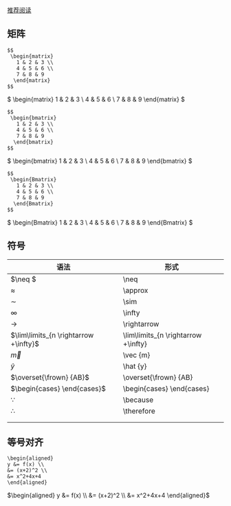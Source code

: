 [推荐阅读](https://blog.csdn.net/garfielder007/article/details/51646604)

## 矩阵

```
$$
 \begin{matrix}
   1 & 2 & 3 \\
   4 & 5 & 6 \\
   7 & 8 & 9
  \end{matrix} 
$$
```

$ \begin{matrix}
   1 & 2 & 3 \\
   4 & 5 & 6 \\
   7 & 8 & 9
  \end{matrix} $



```
$$
 \begin{bmatrix}
   1 & 2 & 3 \\
   4 & 5 & 6 \\
   7 & 8 & 9
  \end{bmatrix} 
$$
```

$ \begin{bmatrix}
   1 & 2 & 3 \\
   4 & 5 & 6 \\
   7 & 8 & 9
  \end{bmatrix} $



```
$$
 \begin{Bmatrix}
   1 & 2 & 3 \\
   4 & 5 & 6 \\
   7 & 8 & 9
  \end{Bmatrix} 
$$
```

$ \begin{Bmatrix}
   1 & 2 & 3 \\
   4 & 5 & 6 \\
   7 & 8 & 9
  \end{Bmatrix} $



## 符号

| 语法                                  | 形式                                |
| ------------------------------------- | ----------------------------------- |
| $\neq $                               | \neq                                |
| $\approx$                             | \approx                             |
| $\sim$                                | \sim                                |
| $\infty$                              | \infty                              |
| $\rightarrow$                         | \rightarrow                         |
| $\lim\limits_{n \rightarrow +\infty}$ | \lim\limits_{n \rightarrow +\infty} |
| $\vec {m}$                            | \vec {m}                            |
| $\hat {y}$                            | \hat {y}                            |
| $\overset{\frown} {AB}$               | \overset{\frown} {AB}               |
| $\begin{cases} \end{cases}$           | \begin{cases} \end{cases}           |
| $\because$                            | \because                            |
| $\therefore$                          | \therefore                          |
|                                       |                                     |
|                                       |                                     |



## 等号对齐

```
\begin{aligned}
y &= f(x) \\
&= (x+2)^2 \\
&= x^2+4x+4
\end{aligned}
```

$\begin{aligned}
y &= f(x) \\
&= (x+2)^2 \\
&= x^2+4x+4
\end{aligned}$